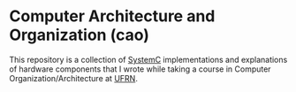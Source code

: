 # Computer Architecture and Organization (cao)

This repository is a collection of [SystemC](https://systemc.org/) implementations and explanations
of hardware components that I wrote while taking a course in Computer Organization/Architecture
at [UFRN](https://en.wikipedia.org/wiki/Federal_University_of_Rio_Grande_do_Norte).
